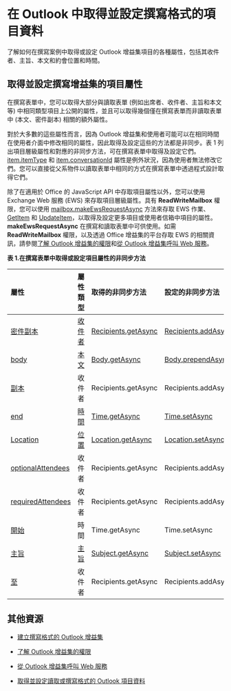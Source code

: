 
# 在 Outlook 中取得並設定撰寫格式的項目資料
了解如何在撰寫案例中取得或設定 Outlook 增益集項目的各種屬性，包括其收件者、主旨、本文和約會位置和時間。




## 取得並設定撰寫增益集的項目屬性


在撰寫表單中，您可以取得大部分與讀取表單 (例如出席者、收件者、主旨和本文等) 中相同類型項目上公開的屬性，並且可以取得幾個僅在撰寫表單而非讀取表單中 (本文、密件副本) 相關的額外屬性。 

對於大多數的這些屬性而言，因為 Outlook 增益集和使用者可能可以在相同時間在使用者介面中修改相同的屬性，因此取得及設定這些的方法都是非同步。表 1 列出項目層級屬性和對應的非同步方法，可在撰寫表單中取得及設定它們。[item.itemType](../../reference/outlook/Office.context.mailbox.item.md) 和 [item.conversationId](../../reference/outlook/Office.context.mailbox.item.md) 屬性是例外狀況，因為使用者無法修改它們。您可以直接從父系物件以讀取表單中相同的方式在撰寫表單中透過程式設計取得它們。

除了在適用於 Office 的 JavaScript API 中存取項目屬性以外，您可以使用 Exchange Web 服務 (EWS) 來存取項目層級屬性。具有 **ReadWriteMailbox** 權限，您可以使用 [mailbox.makeEwsRequestAsync](../../reference/outlook/Office.context.mailbox.md) 方法來存取 EWS 作業、[GetItem](http://msdn.microsoft.com/en-us/library/e3590b8b-c2a7-4dad-a014-6360197b68e4%28Office.15%29.aspx) 和 [UpdateItem](http://msdn.microsoft.com/en-us/library/5d027523-e0bc-4da2-b60b-0cb9fc1fdfe4%28Office.15%29.aspx)，以取得及設定更多項目或使用者信箱中項目的屬性。**makeEwsRequestAsync** 在撰寫和讀取表單中可供使用。如需 **ReadWriteMailbox** 權限，以及透過 Office 增益集的平台存取 EWS 的相關資訊，請參閱[了解 Outlook 增益集的權限](../outlook/understanding-outlook-add-in-permissions.md)和[從 Outlook 增益集呼叫 Web 服務](../outlook/web-services.md)。


**表 1.在撰寫表單中取得或設定項目屬性的非同步方法**


|**屬性**|**屬性類型**|**取得的非同步方法**|**設定的非同步方法**|
|:-----|:-----|:-----|:-----|
|[密件副本](../../reference/outlook/Office.context.mailbox.item.md)|[收件者](../../reference/outlook/Recipients.md)|[Recipients.getAsync](../../reference/outlook/Recipients.md)|[Recipients.addAsync](../../reference/outlook/Recipients.md)[Recipients.setAsync](../../reference/outlook/Recipients.md)|
|[body](../../reference/outlook/Office.context.mailbox.item.md)|[本文](../../reference/outlook/Body.md)|[Body.getAsync](../../reference/outlook/Body.md)|[Body.prependAsync](../../reference/outlook/Body.md)[Body.setAsync](../../reference/outlook/Body.md)[Body.setSelectedDataAsync](../../reference/outlook/Body.md)|
|[副本](../../reference/outlook/Office.context.mailbox.item.md)|收件者|Recipients.getAsync|Recipients.addAsync Recipients.setAsync|
|[end](../../reference/outlook/Office.context.mailbox.item.md)|[時間](../../reference/outlook/Time.md)|[Time.getAsync](../../reference/outlook/Time.md)|[Time.setAsync](../../reference/outlook/Time.md)|
|[Location](../../reference/outlook/Office.context.mailbox.item.md)|[位置](../../reference/outlook/Location.md)|[Location.getAsync](../../reference/outlook/Location.md)|[Location.setAsync](../../reference/outlook/Location.md)|
|[optionalAttendees](../../reference/outlook/Office.context.mailbox.item.md)|收件者|Recipients.getAsync|Recipients.addAsync Recipients.setAsync|
|[requiredAttendees](../../reference/outlook/Office.context.mailbox.item.md)|收件者|Recipients.getAsync|Recipients.addAsync Recipients.setAsync|
|[開始](../../reference/outlook/Office.context.mailbox.item.md)|時間|Time.getAsync|Time.setAsync|
|[主旨](../../reference/outlook/Office.context.mailbox.item.md)|[主旨](../../reference/outlook/Subject.md)|[Subject.getAsync](../../reference/outlook/Subject.md)|[Subject.setAsync](../../reference/outlook/Subject.md)|
|[至](../../reference/outlook/Office.context.mailbox.item.md)|收件者|Recipients.getAsync|Recipients.addAsync Recipients.setAsync|



## 其他資源



- [建立撰寫格式的 Outlook 增益集](../outlook/compose-scenario.md)
    
- [了解 Outlook 增益集的權限](../outlook/understanding-outlook-add-in-permissions.md)
    
- [從 Outlook 增益集呼叫 Web 服務](../outlook/web-services.md)
    
- [取得並設定讀取或撰寫格式的 Outlook 項目資料](../outlook/item-data.md)
    


